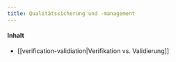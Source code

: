 ```yaml
---
title: Qualitätssicherung und -management
---
```

#### Inhalt
- [[verification-validiation|Verifikation vs. Validierung]]